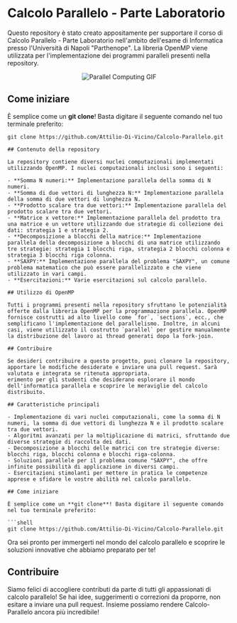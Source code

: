 # Calcolo Parallelo - Parte Laboratorio

Questo repository è stato creato appositamente per supportare il corso di Calcolo Parallelo - Parte Laboratorio nell'ambito dell'esame di Informatica presso l'Università di Napoli "Parthenope". La libreria OpenMP viene utilizzata per l'implementazione dei programmi paralleli presenti nella repository.

<p align="center">
  <img src="https://i.imgur.com/NyVtGzL.gif" alt="Parallel Computing GIF">
</p>

## Come iniziare

È semplice come un **git clone**! Basta digitare il seguente comando nel tuo terminale preferito:

```shell
git clone https://github.com/Attilio-Di-Vicino/Calcolo-Parallelo.git

## Contenuto della repository

La repository contiene diversi nuclei computazionali implementati utilizzando OpenMP. I nuclei computazionali inclusi sono i seguenti:

- **Somma N numeri:** Implementazione parallela della somma di N numeri.
- **Somma di due vettori di lunghezza N:** Implementazione parallela della somma di due vettori di lunghezza N.
- **Prodotto scalare tra due vettori:** Implementazione parallela del prodotto scalare tra due vettori.
- **Matrice x vettore:** Implementazione parallela del prodotto tra una matrice e un vettore utilizzando due strategie di collezione dei dati: strategia 1 e strategia 2.
- **Decomposizione a blocchi della matrice:** Implementazione parallela della decomposizione a blocchi di una matrice utilizzando tre strategie: strategia 1 blocchi riga, strategia 2 blocchi colonna e strategia 3 blocchi riga colonna.
- **SAXPY:** Implementazione parallela del problema "SAXPY", un comune problema matematico che può essere parallelizzato e che viene utilizzato in vari campi.
- **Esercitazioni:** Varie esercitazioni sul calcolo parallelo.

## Utilizzo di OpenMP

Tutti i programmi presenti nella repository sfruttano le potenzialità offerte dalla libreria OpenMP per la programmazione parallela. OpenMP fornisce costrutti ad alto livello come `for`, `sections`, ecc., che semplificano l'implementazione del parallelismo. Inoltre, in alcuni casi, viene utilizzato il costrutto `parallel` per gestire manualmente la distribuzione del lavoro ai thread generati dopo la fork-join.

## Contribuire

Se desideri contribuire a questo progetto, puoi clonare la repository, apportare le modifiche desiderate e inviare una pull request. Sarà valutata e integrata se ritenuta appropriata.
erimento per gli studenti che desiderano esplorare il mondo dell'informatica parallela e scoprire le meraviglie del calcolo distribuito.

## Caratteristiche principali

- Implementazione di vari nuclei computazionali, come la somma di N numeri, la somma di due vettori di lunghezza N e il prodotto scalare tra due vettori.
- Algoritmi avanzati per la moltiplicazione di matrici, sfruttando due diverse strategie di raccolta dei dati.
- Decomposizione a blocchi delle matrici con tre strategie diverse: blocchi riga, blocchi colonna e blocchi riga-colonna.
- Soluzioni parallele per il problema comune "SAXPY", che offre infinite possibilità di applicazione in diversi campi.
- Esercitazioni stimolanti per mettere in pratica le competenze apprese e sfidare le vostre abilità nel calcolo parallelo.

## Come iniziare

È semplice come un **git clone**! Basta digitare il seguente comando nel tuo terminale preferito:

```shell
git clone https://github.com/Attilio-Di-Vicino/Calcolo-Parallelo.git
```

Ora sei pronto per immergerti nel mondo del calcolo parallelo e scoprire le soluzioni innovative che abbiamo preparato per te!

## Contribuire

Siamo felici di accogliere contributi da parte di tutti gli appassionati di calcolo parallelo! Se hai idee, suggerimenti o correzioni da proporre, non esitare a inviare una pull request. Insieme possiamo rendere Calcolo-Parallelo ancora più incredibile!
